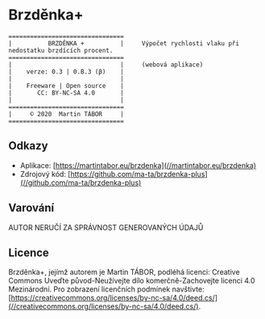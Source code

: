 # Brzděnka+
```text
================================     
|          BRZDĚNKA +          |     Výpočet rychlosti vlaku při nedostatku brzdících procent.
================================
|                              |     (webová aplikace)
|    verze: 0.3 | 0.B.3 (β)    |
|                              |
|    Freeware | Open source    |
|       CC: BY-NC-SA 4.0       |
|                              |
================================
|     © 2020  Martin TÁBOR     |
================================
```

## Odkazy
- Aplikace: [https://martintabor.eu/brzdenka](//martintabor.eu/brzdenka)
- Zdrojový kód: [https://github.com/ma-ta/brzdenka-plus](//github.com/ma-ta/brzdenka-plus)

## Varování
AUTOR NERUČÍ ZA SPRÁVNOST GENEROVANÝCH ÚDAJŮ

## Licence
Brzděnka+, jejímž autorem je Martin TÁBOR, podléhá licenci:
Creative Commons Uveďte původ-Neužívejte dílo komerčně-Zachovejte licenci 4.0 Mezinárodní.
Pro zobrazení licenčních podmínek navštivte: [https://creativecommons.org/licenses/by-nc-sa/4.0/deed.cs/](//creativecommons.org/licenses/by-nc-sa/4.0/deed.cs/).
